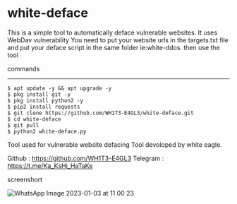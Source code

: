 # white-deface
This is a simple tool to automatically deface vulnerable websites.
It uses WebDav vulnerability 
You need to put your website urls in the targets.txt file and put your deface script in the same folder ie:white-ddos. then use the tool

commands
____________________

    $ apt update -y && apt upgrade -y
    $ pkg install git -y
    $ pkg install python2 -y
    $ pip2 install requests
    $ git clone https://github.com/WH1T3-E4GL3/white-deface.git
    $ cd white-deface
    $ git pull
    $ python2 white-deface.py
   
  
Tool used for vulnerable website defacing
Tool devoloped by white eagle.

Github   : https://github.com/WH1T3-E4GL3
Telegram : https://t.me/Ka_KsHi_HaTaKe


screenshort

![WhatsApp Image 2023-01-03 at 11 00 23](https://user-images.githubusercontent.com/118425907/210304452-c25c1e37-3d39-4aa0-95d8-4abfa31a1daa.jpg)
